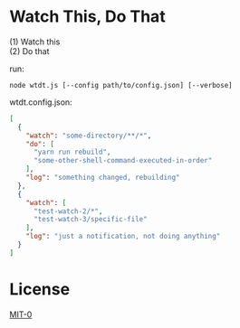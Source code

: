 
Watch This, Do That
===================

(1) Watch this  
(2) Do that

run:

```
node wtdt.js [--config path/to/config.json] [--verbose]
```

wtdt.config.json:

```JSON
[
  {
    "watch": "some-directory/**/*",
    "do": [
      "yarn run rebuild",
      "some-other-shell-command-executed-in-order"
    ],
    "log": "something changed, rebuilding"
  },
  {
    "watch": [
      "test-watch-2/*",
      "test-watch-3/specific-file"
    ],
    "log": "just a notification, not doing anything"
  }
]

```

License
=======

[MIT-0](https://github.com/aws/mit-0)

